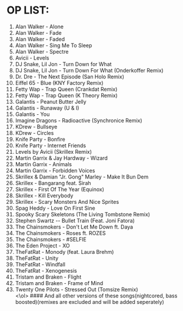 OP LIST: 
========
<ol>
<li>Alan Walker - Alone
<li> Alan Walker - Fade </li>
<li> Alan Walker - Faded </li>
<li> Alan Walker - Sing Me To Sleep </li>
<li> Alan Walker - Spectre </li>
<li> Avicii - Levels </li>
<li> DJ Snake, Lil Jon - Turn Down for What </li>
<li> DJ Snake, Lil Jon - Turn Down For What (Onderkoffer Remix) </li>
<li> Dr. Dre - The Next Episode (San Holo Remix) </li>
<li> Eiffel 65 - Blue (KNY Factory Remix) </li>
<li> Fetty Wap - Trap Queen (Crankdat Remix) </li>
<li> Fetty Wap - Trap Queen (K Theory Remix) </li>
<li> Galantis - Peanut Butter Jelly </li>
<li> Galantis - Runaway (U & I) </li>
<li> Galantis - You </li>
<li> Imagine Dragons - Radioactive (Synchronice Remix) </li>
<li> KDrew - Bullseye </li>
<li> KDrew - Circles </li>
<li> Knife Party - Bonfire </li>
<li> Knife Party - Internet Friends </li>
<li> Levels by Avicii (Skrillex Remix) </li>
<li> Martin Garrix & Jay Hardway - Wizard </li>
<li> Martin Garrix - Animals </li>
<li> Martin Garrix - Forbidden Voices </li>
<li> Skrillex & Damian "Jr. Gong" Marley - Make It Bun Dem </li>
<li> Skrillex - Bangarang feat. Sirah </li>
<li> Skrillex - First Of The Year (Equinox) </li>
<li> Skrillex - Kill Everybody </li>
<li> Skrillex - Scary Monsters And Nice Sprites </li>
<li> Spag Heddy - Love On First Sine </li>
<li> Spooky Scary Skeletons (The Living Tombstone Remix) </li>
<li> Stephen Swartz -- Bullet Train (Feat. Joni Fatora) </li>
<li> The Chainsmokers - Don't Let Me Down ft. Daya </li>
<li> The Chainsmokers - Roses ft. ROZES </li>
<li> The Chainsmokers - #SELFIE </li>
<li> The Eden Project - XO </li>
<li> TheFatRat - Monody (feat. Laura Brehm) </li>
<li> TheFatRat - Unity </li>
<li> TheFatRat - Windfall </li>
<li> TheFatRat - Xenogenesis </li>
<li> Tristam and Braken - Flight </li>
<li> Tristam and Braken - Frame of Mind </li>
<li> Twenty One Pilots - Stressed Out (Tomsize Remix) </li>
<\ol>
#### And all other versions of these songs(nightcored, bass boosted)(remixes are excluded and will be added seperately)
